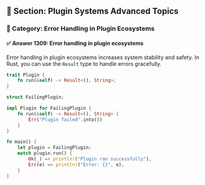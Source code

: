 ## 📘 Section: Plugin Systems Advanced Topics  
### 🔹 Category: Error Handling in Plugin Ecosystems  
#### ✅ Answer 1309: Error handling in plugin ecosystems

Error handling in plugin ecosystems increases system stability and safety. In Rust, you can use the `Result` type to handle errors gracefully.

```rust
trait Plugin {
    fn run(&self) -> Result<(), String>;
}

struct FailingPlugin;

impl Plugin for FailingPlugin {
    fn run(&self) -> Result<(), String> {
        Err("Plugin failed".into())
    }
}

fn main() {
    let plugin = FailingPlugin;
    match plugin.run() {
        Ok(_) => println!("Plugin ran successfully"),
        Err(e) => println!("Error: {}", e),
    }
}
```
